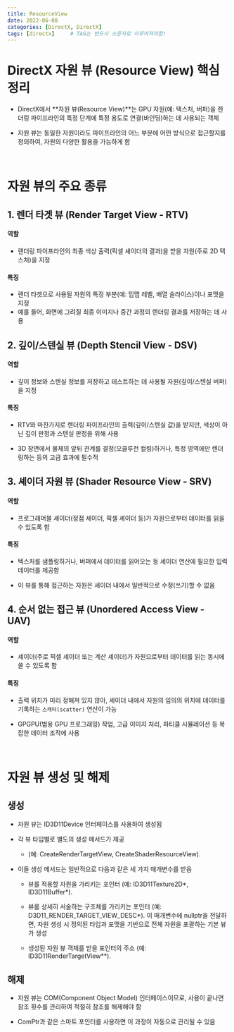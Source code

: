 ```yaml
---
title: ResourceView
date: 2022-06-08
categories: [DirectX, DirectX]
tags: [directx]		# TAG는 반드시 소문자로 이루어져야함!
---
```



# **DirectX 자원 뷰 (Resource View) 핵심 정리**

* DirectX에서 **자원 뷰(Resource View)**는 GPU 자원(예: 텍스처, 버퍼)을 렌더링 파이프라인의 특정 단계에 특정 용도로 연결(바인딩)하는 데 사용되는 객체

* 자원 뷰는 동일한 자원이라도 파이프라인의 어느 부분에 어떤 방식으로 접근할지를 정의하여, 자원의 다양한 활용을 가능하게 함

<br>

# **자원 뷰의 주요 종류**
  
## **1. 렌더 타겟 뷰 (Render Target View - RTV)**

#### **역할**

* 렌더링 파이프라인의 최종 색상 출력(픽셀 셰이더의 결과)을 받을 자원(주로 2D 텍스처)을 지정

#### **특징**

* 렌더 타겟으로 사용될 자원의 특정 부분(예: 밉맵 레벨, 배열 슬라이스)이나 포맷을 지정
* 예를 들어, 화면에 그려질 최종 이미지나 중간 과정의 렌더링 결과를 저장하는 데 사용

## **2. 깊이/스텐실 뷰 (Depth Stencil View - DSV)**

#### **역할**

* 깊이 정보와 스텐실 정보를 저장하고 테스트하는 데 사용될 자원(깊이/스텐실 버퍼)을 지정

#### **특징**

* RTV와 마찬가지로 렌더링 파이프라인의 출력(깊이/스텐실 값)을 받지만, 색상이 아닌 깊이 판정과 스텐실 판정을 위해 사용

* 3D 장면에서 물체의 앞뒤 관계를 결정(오클루전 컬링)하거나, 특정 영역에만 렌더링하는 등의 고급 효과에 필수적

## **3. 셰이더 자원 뷰 (Shader Resource View - SRV)**

#### **역할**

* 프로그래머블 셰이더(정점 셰이더, 픽셀 셰이더 등)가 자원으로부터 데이터를 읽을 수 있도록 함

#### **특징**

* 텍스처를 샘플링하거나, 버퍼에서 데이터를 읽어오는 등 셰이더 연산에 필요한 입력 데이터를 제공함

* 이 뷰를 통해 접근하는 자원은 셰이더 내에서 일반적으로 수정(쓰기)할 수 없음

## **4. 순서 없는 접근 뷰 (Unordered Access View - UAV)**

#### **역할**

* 셰이더(주로 픽셀 셰이더 또는 계산 셰이더)가 자원으로부터 데이터를 읽는 동시에 쓸 수 있도록 함

#### **특징**

* 출력 위치가 미리 정해져 있지 않아, 셰이더 내에서 자원의 임의의 위치에 데이터를 기록하는 `스캐터(scatter)` 연산이 가능

* GPGPU(범용 GPU 프로그래밍) 작업, 고급 이미지 처리, 파티클 시뮬레이션 등 복잡한 데이터 조작에 사용

<br>

# **자원 뷰 생성 및 해제**

## **생성**

* 자원 뷰는 ID3D11Device 인터페이스를 사용하여 생성됨
* 각 뷰 타입별로 별도의 생성 메서드가 제공
  * (예: CreateRenderTargetView, CreateShaderResourceView).

* 이들 생성 메서드는 일반적으로 다음과 같은 세 가지 매개변수를 받음

  * 뷰를 적용할 자원을 가리키는 포인터 (예: ID3D11Texture2D*, ID3D11Buffer*).
  
  * 뷰를 상세히 서술하는 구조체를 가리키는 포인터 (예: D3D11_RENDER_TARGET_VIEW_DESC*). 이 매개변수에 nullptr을 전달하면, 자원 생성 시 정의된 타입과 포맷을 기반으로 전체 자원을 포괄하는 기본 뷰가 생성
  
  * 생성된 자원 뷰 객체를 받을 포인터의 주소 (예: ID3D11RenderTargetView**).

## **해제**

* 자원 뷰는 COM(Component Object Model) 인터페이스이므로, 사용이 끝나면 참조 횟수를 관리하여 적절히 참조를 해제해야 함

* ComPtr과 같은 스마트 포인터를 사용하면 이 과정이 자동으로 관리될 수 있음